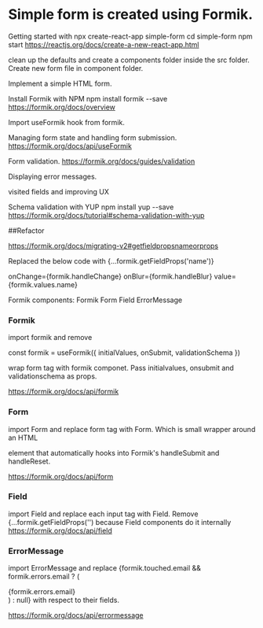 # Simple form is created using Formik.

Getting started with
npx create-react-app simple-form
cd simple-form
npm start
https://reactjs.org/docs/create-a-new-react-app.html

clean up the defaults and create a components folder inside the src folder. Create new form file in component folder.

Implement a simple HTML form.

Install Formik with NPM
npm install formik --save
https://formik.org/docs/overview

Import useFormik hook from formik.

Managing form state and handling form submission.
https://formik.org/docs/api/useFormik

Form validation.
https://formik.org/docs/guides/validation

Displaying error messages.

visited fields and improving UX

Schema validation with YUP
 npm install yup --save
https://formik.org/docs/tutorial#schema-validation-with-yup

##Refactor

https://formik.org/docs/migrating-v2#getfieldpropsnameorprops

Replaced the below code with {...formik.getFieldProps('name')}

onChange={formik.handleChange}
onBlur={formik.handleBlur}
value={formik.values.name}

Formik components:
Formik
Form
Field
ErrorMessage

### Formik
import formik and remove

const formik = useFormik({
        initialValues,
        onSubmit,
        validationSchema
    })

wrap form tag with formik componet. Pass initialvalues, onsubmit and validationschema as props.

https://formik.org/docs/api/formik

### Form
import Form and replace form tag with Form. Which is small wrapper around an HTML <form> element that automatically hooks into Formik's handleSubmit and handleReset.

https://formik.org/docs/api/form

### Field
import Field and replace each input tag with Field. Remove {...formik.getFieldProps('') because Field components do it internally
https://formik.org/docs/api/field

### ErrorMessage
import ErrorMessage and replace {formik.touched.email && formik.errors.email ? (<div className='error'>{formik.errors.email}</div>) : null} with respect to their fields.

https://formik.org/docs/api/errormessage